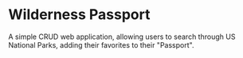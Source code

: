 # Wilderness Passport

A simple CRUD web application, allowing users to search through US National Parks, adding their favorites to their "Passport".

## 
